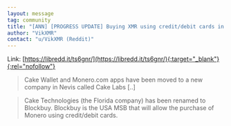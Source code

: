 ```yaml
---
layout: message
tag: community
title: "[ANN] [PROGRESS UPDATE] Buying XMR using credit/debit cards in Cake/Monero.com"
author: "VikXMR"	
contact: "u/VikXMR (Reddit)"
---
```


Link: [https://libredd.it/ts6gnr/](https://libredd.it/ts6gnr/){:target="_blank"}{:rel="nofollow"}

> Cake Wallet and Monero.com apps have been moved to a new company in Nevis called Cake Labs [..]

> Cake Technologies (the Florida company) has been renamed to Blockbuy. Blockbuy is the USA MSB that will allow the purchase of Monero using credit/debit cards.
